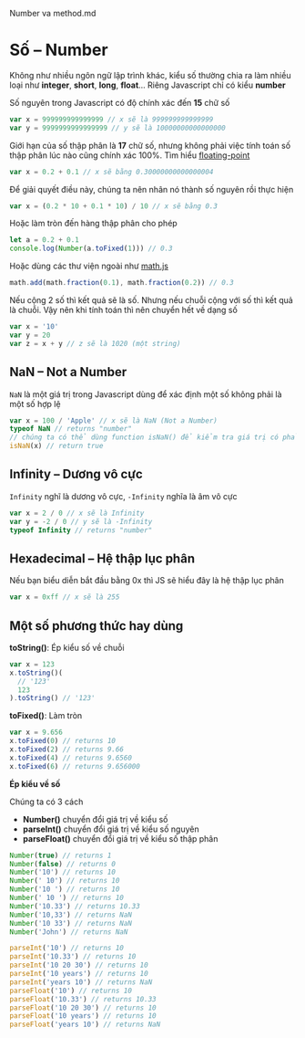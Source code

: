 Number va method.md
# Số – Number

Không như nhiều ngôn ngữ lập trình khác, kiểu số thường chia ra làm nhiều loại như **integer**, **short**, **long**, **float**… Riêng Javascript chỉ có kiểu **number**

Số nguyên trong Javascript có độ chính xác đến **15** chữ số

```javascript
var x = 999999999999999 // x sẽ là 999999999999999
var y = 9999999999999999 // y sẽ là 10000000000000000
```

Giới hạn của số thập phân là **17** chữ số, nhưng không phải việc tính toán số thập phân lúc nào cũng chính xác 100%. Tìm hiểu [floating-point](https://floating-point-gui.de/)

```javascript
var x = 0.2 + 0.1 // x sẽ bằng 0.30000000000000004
```

Để giải quyết điều này, chúng ta nên nhân nó thành số nguyên rồi thực hiện

```javascript
var x = (0.2 * 10 + 0.1 * 10) / 10 // x sẽ bằng 0.3
```

Hoặc làm tròn đến hàng thập phân cho phép

```js
let a = 0.2 + 0.1
console.log(Number(a.toFixed(1))) // 0.3
```

Hoặc dùng các thư viện ngoài như [math.js](https://mathjs.org/)

```js
math.add(math.fraction(0.1), math.fraction(0.2)) // 0.3
```

Nếu cộng 2 số thì kết quả sẽ là số. Nhưng nếu chuỗi cộng với số thì kết quả là chuỗi. Vậy nên khi tính toán thì nên chuyển hết về dạng số

```javascript
var x = '10'
var y = 20
var z = x + y // z sẽ là 1020 (một string)
```

## NaN – Not a Number

`NaN` là một giá trị trong Javascript dùng để xác định một số không phải là một số hợp lệ

```javascript
var x = 100 / 'Apple' // x sẽ là NaN (Not a Number)
typeof NaN // returns "number"
// chúng ta có thể dùng function isNaN() để kiểm tra giá trị có phải là NaN hay không
isNaN(x) // return true
```

## Infinity – Dương vô cực

`Infinity` nghĩ là dương vô cực, `-Infinity` nghĩa là âm vô cực

```javascript
var x = 2 / 0 // x sẽ là Infinity
var y = -2 / 0 // y sẽ là -Infinity
typeof Infinity // returns "number"
```

## Hexadecimal – Hệ thập lục phân

Nếu bạn biểu diễn bắt đầu bằng 0x thì JS sẽ hiểu đây là hệ thập lục phân

```javascript
var x = 0xff // x sẽ là 255
```

## Một số phương thức hay dùng

**toString()**: Ép kiểu số về chuỗi

```javascript
var x = 123
x.toString()(
  // '123'
  123
).toString() // '123'
```

**toFixed()**: Làm tròn

```javascript
var x = 9.656
x.toFixed(0) // returns 10
x.toFixed(2) // returns 9.66
x.toFixed(4) // returns 9.6560
x.toFixed(6) // returns 9.656000
```

**Ép kiểu về số**

Chúng ta có 3 cách

- **Number()** chuyển đổi giá trị về kiểu số
- **parseInt()** chuyển đổi giá trị về kiểu số nguyên
- **parseFloat()** chuyển đổi giá trị về kiểu số thập phân

```javascript
Number(true) // returns 1
Number(false) // returns 0
Number('10') // returns 10
Number(' 10') // returns 10
Number('10 ') // returns 10
Number(' 10 ') // returns 10
Number('10.33') // returns 10.33
Number('10,33') // returns NaN
Number('10 33') // returns NaN
Number('John') // returns NaN
```

```javascript
parseInt('10') // returns 10
parseInt('10.33') // returns 10
parseInt('10 20 30') // returns 10
parseInt('10 years') // returns 10
parseInt('years 10') // returns NaN
parseFloat('10') // returns 10
parseFloat('10.33') // returns 10.33
parseFloat('10 20 30') // returns 10
parseFloat('10 years') // returns 10
parseFloat('years 10') // returns NaN
```